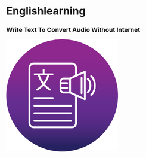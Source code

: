 # Englishlearning

<h3>Write Text To Convert Audio Without Internet</h3>


<img
  src="/screen_shot/1.png"
  alt="Screen Shot 1"
  title="Screen Shot 1"
  style="display: inline-block; margin: 0 auto; height: 300px; width: 300px">
